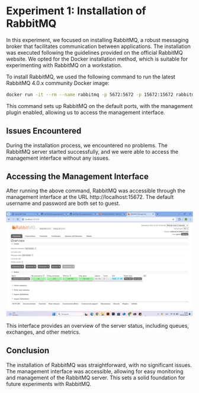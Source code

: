 # Experiment 1: Installation of RabbitMQ

In this experiment, we focused on installing RabbitMQ, a robust messaging broker that facilitates communication between applications. The installation was executed following the guidelines provided on the official RabbitMQ website. We opted for the Docker installation method, which is suitable for experimenting with RabbitMQ on a workstation.

To install RabbitMQ, we used the following command to run the latest RabbitMQ 4.0.x community Docker image:

```bash
docker run -it --rm --name rabbitmq -p 5672:5672 -p 15672:15672 rabbitmq:4.0-management
```
This command sets up RabbitMQ on the default ports, with the management plugin enabled, allowing us to access the management interface.

## Issues Encountered
During the installation process, we encountered no problems. The RabbitMQ server started successfully, and we were able to access the management interface without any issues.

## Accessing the Management Interface
After running the above command, RabbitMQ was accessible through the management interface at the URL http://localhost:15672. The default username and password are both set to guest.

![Screenshot - RabbitMQ Management Interface](https://github.com/NachoAlcaldeT/DAT250/blob/main/Assignment6/Screenshots_Assignment6/experiment1_RabbitMQ.png)

This interface provides an overview of the server status, including queues, exchanges, and other metrics.

## Conclusion
The installation of RabbitMQ was straightforward, with no significant issues. The management interface was accessible, allowing for easy monitoring and management of the RabbitMQ server. This sets a solid foundation for future experiments with RabbitMQ.

